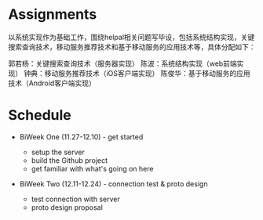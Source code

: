 # Assignments

以系统实现作为基础工作，围绕helpal相关问题写毕设，包括系统结构实现，关键搜索查询技术，移动服务推荐技术和基于移动服务的应用技术等，具体分配如下：

郭若杨：关键搜索查询技术（服务器实现）
陈波：系统结构实现（web前端实现）
钟典：移动服务推荐技术（iOS客户端实现）
陈俊华：基于移动服务的应用技术（Android客户端实现）

# Schedule

* BiWeek One (11.27-12.10) - get started

  - setup the server
  - build the Github project
  - get familiar with what's going on here

* BiWeek Two (12.11-12.24) - connection test & proto design

  - test connection with server
  - proto design proposal
